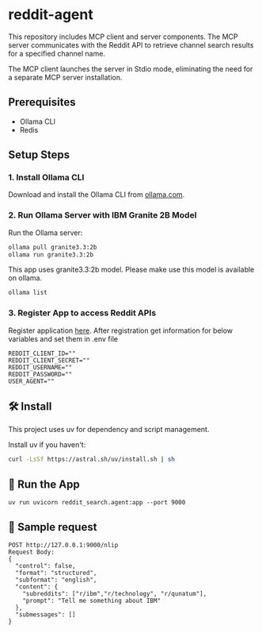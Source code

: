 # reddit-agent

This repository includes MCP client and server components. The MCP server communicates with the Reddit API to retrieve channel search results for a specified channel name.

The MCP client launches the server in Stdio mode, eliminating the need for a separate MCP server installation.

## Prerequisites
- Ollama CLI
- Redis

## Setup Steps

### 1. Install Ollama CLI
Download and install the Ollama CLI from [ollama.com](https://ollama.com).

### 2. Run Ollama Server with IBM Granite 2B Model
Run the Ollama server:

```bash
ollama pull granite3.3:2b
ollama run granite3.3:2b
```
This app uses granite3.3:2b model. Please make use this model is available on ollama.
```bash
ollama list
```

### 3. Register App to access Reddit APIs
Register application [here](https://www.reddit.com/prefs/apps). 
After registration get information for below variables and set them in .env file

```
REDDIT_CLIENT_ID=""
REDDIT_CLIENT_SECRET=""
REDDIT_USERNAME=""
REDDIT_PASSWORD=""
USER_AGENT=""
```


## 🛠️ Install
This project uses uv for dependency and script management.

Install uv if you haven't:
```bash
curl -LsSf https://astral.sh/uv/install.sh | sh
```

## 🚀 Run the App
```
uv run uvicorn reddit_search.agent:app --port 9000
```

## 🚀 Sample request
```
POST http://127.0.0.1:9000/nlip
Request Body:
{
  "control": false,
  "format": "structured",
  "subformat": "english",
  "content": {
    "subreddits": ["r/ibm","r/technology", "r/qunatum"],
    "prompt": "Tell me something about IBM"
  },
  "submessages": []
}
```